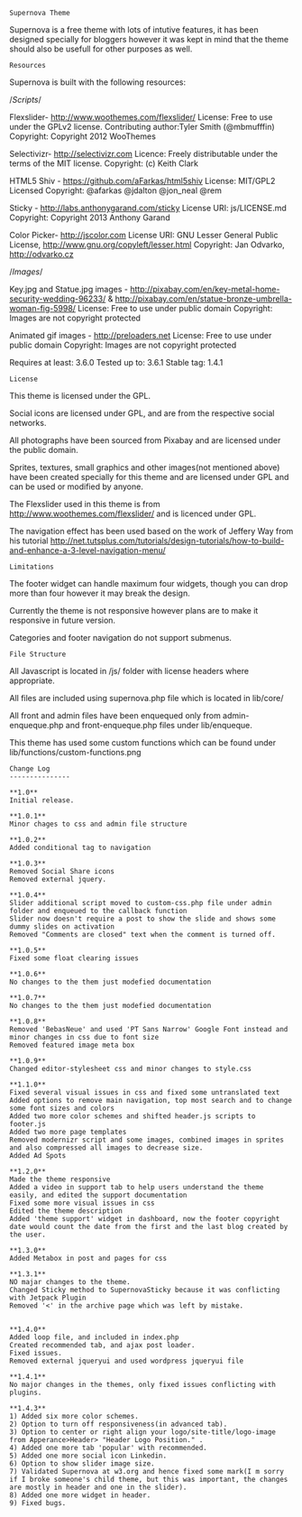 ~~~~~~~~~~~~~~~~
Supernova Theme
~~~~~~~~~~~~~~~~~

Supernova is a free theme with lots of intutive features, it has been designed specially for bloggers however it was kept in mind that the theme should also be usefull for other purposes as well.

~~~~~~~~~~~~~~~~
Resources
~~~~~~~~~~~~~~~~~
Supernova is built with the following resources:

/*Scripts*/

Flexslider- http://www.woothemes.com/flexslider/
License: Free to use under the GPLv2 license.
Contributing author:Tyler Smith (@mbmufffin)
Copyright: Copyright 2012 WooThemes

Selectivizr- http://selectivizr.com
Licence: Freely distributable under the terms of the MIT license.
Copyright: (c) Keith Clark

HTML5 Shiv - https://github.com/aFarkas/html5shiv
License: MIT/GPL2 Licensed
Copyright: @afarkas @jdalton @jon_neal @rem

Sticky - http://labs.anthonygarand.com/sticky
License URI: js/LICENSE.md
Copyright: Copyright 2013 Anthony Garand

Color Picker- http://jscolor.com
License URI: GNU Lesser General Public License, http://www.gnu.org/copyleft/lesser.html
Copyright: Jan Odvarko, http://odvarko.cz

/*Images*/

Key.jpg and Statue.jpg images - http://pixabay.com/en/key-metal-home-security-wedding-96233/ & http://pixabay.com/en/statue-bronze-umbrella-woman-fig-5998/
License: Free to use under public domain
Copyright: Images are not copyright protected

Animated gif images - http://preloaders.net
License: Free to use under public domain
Copyright: Images are not copyright protected

Requires at least:	3.6.0
Tested up to:		3.6.1
Stable tag:             1.4.1

~~~~~~~~~~~~~~~~
License
~~~~~~~~~~~~~~~~~

This theme is licensed under the GPL. 

Social icons are licensed under GPL, and are from the respective social networks.

All photographs have been sourced from Pixabay and are licensed under the public domain.

Sprites, textures, small graphics and other images(not mentioned above) have been created specially for this theme and are licensed under GPL and can be used or modified by anyone.

The Flexslider used in this theme is from http://www.woothemes.com/flexslider/ and is licenced under GPL.

The navigation effect has been used based on the work of Jeffery Way from his tutorial http://net.tutsplus.com/tutorials/design-tutorials/how-to-build-and-enhance-a-3-level-navigation-menu/

~~~~~~~~~~~~~~~~
Limitations
~~~~~~~~~~~~~~~~~

The footer widget can handle maximum four widgets, though you can drop more than four however it may break the design.

Currently the theme is not responsive however plans are to make it responsive in future version.

Categories and footer navigation do not support submenus.

~~~~~~~~~~~~~~~~
File Structure
~~~~~~~~~~~~~~~~~

All Javascript is located in /js/ folder with license headers where appropriate.

All files are included using supernova.php file which is located in lib/core/ 

All front and admin files have been enquequed only from admin-enqueque.php and front-enqueque.php files under lib/enqueque.

This theme has used some custom functions which can be found under lib/functions/custom-functions.png

~~~~~~~~~~~~~~~~
Change Log
---------------

**1.0**
Initial release.

**1.0.1**
Minor chages to css and admin file structure

**1.0.2**
Added conditional tag to navigation

**1.0.3**
Removed Social Share icons
Removed external jquery.

**1.0.4**
Slider additional script moved to custom-css.php file under admin folder and enqueued to the callback function 
Slider now doesn't require a post to show the slide and shows some dummy slides on activation
Removed "Comments are closed" text when the comment is turned off.

**1.0.5**
Fixed some float clearing issues

**1.0.6**
No changes to the them just modefied documentation

**1.0.7**
No changes to the them just modefied documentation

**1.0.8**
Removed 'BebasNeue' and used 'PT Sans Narrow' Google Font instead and minor changes in css due to font size
Removed featured image meta box

**1.0.9**
Changed editor-stylesheet css and minor changes to style.css

**1.1.0**
Fixed several visual issues in css and fixed some untranslated text
Added options to remove main navigation, top most search and to change some font sizes and colors
Added two more color schemes and shifted header.js scripts to footer.js
Added two more page templates
Removed modernizr script and some images, combined images in sprites and also compressed all images to decrease size.
Added Ad Spots

**1.2.0**
Made the theme responsive
Added a video in support tab to help users understand the theme easily, and edited the support documentation
Fixed some more visual issues in css
Edited the theme description
Added 'theme support' widget in dashboard, now the footer copyright date would count the date from the first and the last blog created by the user.

**1.3.0**
Added Metabox in post and pages for css

**1.3.1**
NO majar changes to the theme.
Changed Sticky method to SupernovaSticky because it was conflicting with Jetpack Plugin
Removed '<' in the archive page which was left by mistake.


**1.4.0**
Added loop file, and included in index.php
Created recommended tab, and ajax post loader.
Fixed issues.
Removed external jqueryui and used wordpress jqueryui file

**1.4.1**
No major changes in the themes, only fixed issues conflicting with plugins.

**1.4.3**
1) Added six more color schemes.
2) Option to turn off responsiveness(in advanced tab).
3) Option to center or right align your logo/site-title/logo-image from Apperance>Header> "Header Logo Position." .
4) Added one more tab 'popular' with recommended.
5) Added one more social icon Linkedin.
6) Option to show slider image size.
7) Validated Supernova at w3.org and hence fixed some mark(I m sorry if I broke someone's child theme, but this was important, the changes are mostly in header and one in the slider).
8) Added one more widget in header.
9) Fixed bugs.

